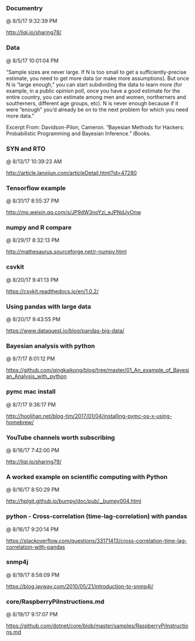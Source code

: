 ﻿

### Documentry
@ 8/5/17 9:32:39 PM

http://liqi.io/sharing78/



### Data
@ 8/5/17 10:01:04 PM

“Sample sizes are never large. If N is too small to get a
sufficiently-precise estimate, you need to get more data (or make more
assumptions). But once N is “large enough,” you can start subdividing the
data to learn more (for example, in a public opinion poll, once you have a
good estimate for the entire country, you can estimate among men and women,
northerners and southerners, different age groups, etc). N is never enough
because if it were “enough” you’d already be on to the next problem for
which you need more data.”

Excerpt From: Davidson-Pilon, Cameron. “Bayesian Methods for Hackers:
Probabilistic Programming and Bayesian Inference.” iBooks.




### SYN and RTO
@ 8/13/17 10:39:23 AM

http://article.lanxijun.com/articleDetail.html?id=47280



### Tensorflow example
@ 8/31/17 8:55:37 PM

http://mp.weixin.qq.com/s/JP9dW3noYzi_eJPNdJyOnw




### numpy and R compare
@ 8/29/17 8:32:13 PM

http://mathesaurus.sourceforge.net/r-numpy.html




### csvkit
@ 8/20/17 9:41:13 PM

https://csvkit.readthedocs.io/en/1.0.2/



### Using pandas with large data
@ 8/20/17 9:43:55 PM

https://www.dataquest.io/blog/pandas-big-data/




### Bayesian analysis with python
@ 8/7/17 8:01:12 PM

https://github.com/qingkaikong/blog/tree/master/01_An_example_of_Bayesian_Analysis_with_python



### pymc mac install
@ 8/7/17 9:36:17 PM

http://hoolihan.net/blog-tim/2017/01/04/installing-pymc-os-x-using-homebrew/




### YouTube channels worth subscribing
@ 8/16/17 7:42:00 PM

http://liqi.io/sharing79/



### A worked example on scientific computing with Python
@ 8/16/17 8:50:29 PM

http://hplgit.github.io/bumpy/doc/pub/._bumpy004.html



### python - Cross-correlation (time-lag-correlation) with pandas
@ 8/16/17 9:20:14 PM

https://stackoverflow.com/questions/33171413/cross-correlation-time-lag-correlation-with-pandas



### snmp4j
@ 8/19/17 8:58:09 PM

https://blog.jayway.com/2010/05/21/introduction-to-snmp4j/



### core/RaspberryPiInstructions.md
@ 8/19/17 9:17:07 PM

https://github.com/dotnet/core/blob/master/samples/RaspberryPiInstructions.md



